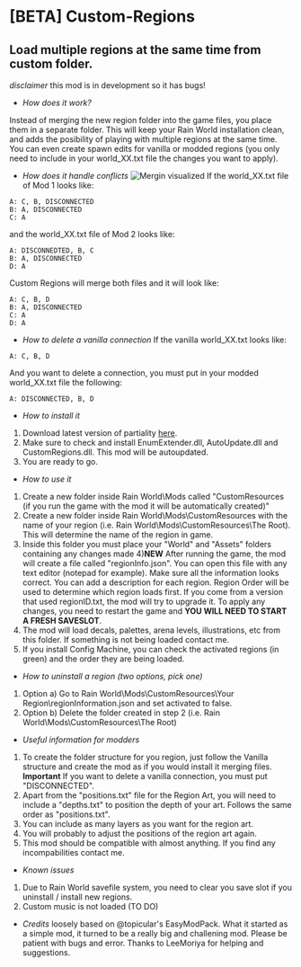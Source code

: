 # [BETA] Custom-Regions

## Load multiple regions at the same time from custom folder.

*disclaimer* this mod is in development so it has bugs!

* *How does it work?*

Instead of merging the new region folder into the game files, you place them in a separate folder. This will keep your Rain World installation clean, and adds the posibility of playing with multiple regions at the same time. You can even create spawn edits for vanilla or modded regions (you only need to include in your world_XX.txt file the changes you want to apply).

* *How does it handle conflicts*
![Mergin visualized](https://cdn.discordapp.com/attachments/473881110695378964/670463211060985866/unknown.png)
If the world_XX.txt file of Mod 1 looks like:
```
A: C, B, DISCONNECTED
B: A, DISCONNECTED
C: A
```
and the world_XX.txt file of Mod 2 looks like:
```
A: DISCONNEDTED, B, C
B: A, DISCONNECTED
D: A
```
Custom Regions will merge both files and it will look like:
```
A: C, B, D
B: A, DISCONNECTED
C: A
D: A
```

* *How to delete a vanilla connection*
If the vanilla world_XX.txt looks like:
```
A: C, B, D
```
And you want to delete a connection, you must put in your modded world_XX.txt file the following:
```
A: DISCONNECTED, B, D
```

* *How to install it*
1) Download latest version of partiality [here](https://github.com/PartialityModding/PartialityLauncher/releases "Partiality download").
2) Make sure to check and install EnumExtender.dll, AutoUpdate.dll and CustomRegions.dll. This mod will be autoupdated.
3) You are ready to go.


* *How to use it*
1) Create a new folder inside Rain World\Mods called "CustomResources (if you run the game with the mod it will be automatically created)"
2) Create a new folder inside Rain World\Mods\CustomResources with the name of your region (i.e. Rain World\Mods\CustomResources\The Root). This will determine the name of the region in game.
3) Inside this folder you must place your "World" and "Assets" folders containing any changes made 
4)**NEW** After running the game, the mod will create a file called "regionInfo.json". You can open this file with any text editor (notepad for example). Make sure all the information looks correct. You can add a description for each region. Region Order will be used to determine which region loads first. If you come from a version that used regionID.txt, the mod will try to upgrade it. To apply any changes, you need to restart the game and **YOU WILL NEED TO START A FRESH SAVESLOT**.
5) The mod will load decals, palettes, arena levels, illustrations, etc from this folder. If something is not being loaded contact me.
6) If you install Config Machine, you can check the activated regions (in green) and the order they are being loaded.


* *How to uninstall a region (two options, pick one)*
1) Option a) Go to Rain World\Mods\CustomResources\Your Region\regionInformation.json and set activated to false.
2) Option b) Delete the folder created in step 2 (i.e. Rain World\Mods\CustomResources\The Root)

* *Useful information for modders*
1) To create the folder structure for you region, just follow the Vanilla structure and create the mod as if you would install it merging files. **Important** If you want to delete a vanilla connection, you must put "DISCONNECTED". 
2) Apart from the "positions.txt" file for the Region Art, you will need to include a "depths.txt" to position the depth of your art. Follows the same order as "positions.txt".
3) You can include as many layers as you want for the region art.
4) You will probably to adjust the positions of the region art again.
5) This mod should be compatible with almost anything. If you find any incompabilities contact me.



* *Known issues*
1) Due to Rain World savefile system, you need to clear you save slot if you uninstall / install new regions.
2) Custom music is not loaded (TO DO)

* *Credits*
 loosely based on @topicular's EasyModPack. What it started as a simple mod, it turned to be a really big and challening mod. Please be patient with bugs and error. Thanks to LeeMoriya for helping and suggestions.
